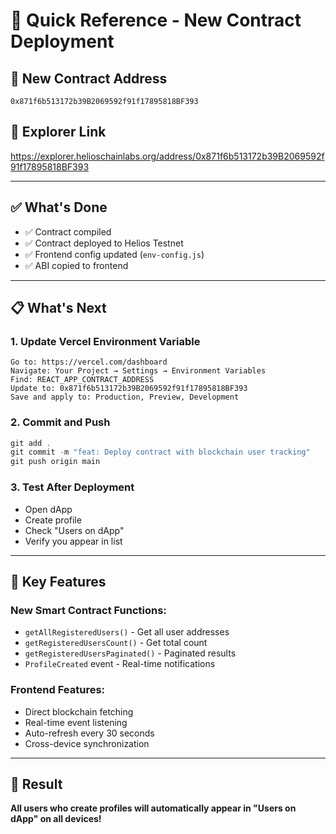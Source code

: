 # 🚀 Quick Reference - New Contract Deployment

## 📍 New Contract Address
```
0x871f6b513172b39B2069592f91f17895818BF393
```

## 🔗 Explorer Link
https://explorer.helioschainlabs.org/address/0x871f6b513172b39B2069592f91f17895818BF393

---

## ✅ What's Done
- ✅ Contract compiled
- ✅ Contract deployed to Helios Testnet
- ✅ Frontend config updated (`env-config.js`)
- ✅ ABI copied to frontend

---

## 📋 What's Next

### 1. Update Vercel Environment Variable
```
Go to: https://vercel.com/dashboard
Navigate: Your Project → Settings → Environment Variables
Find: REACT_APP_CONTRACT_ADDRESS
Update to: 0x871f6b513172b39B2069592f91f17895818BF393
Save and apply to: Production, Preview, Development
```

### 2. Commit and Push
```powershell
git add .
git commit -m "feat: Deploy contract with blockchain user tracking"
git push origin main
```

### 3. Test After Deployment
- Open dApp
- Create profile
- Check "Users on dApp"
- Verify you appear in list

---

## 🎯 Key Features

### New Smart Contract Functions:
- `getAllRegisteredUsers()` - Get all user addresses
- `getRegisteredUsersCount()` - Get total count
- `getRegisteredUsersPaginated()` - Paginated results
- `ProfileCreated` event - Real-time notifications

### Frontend Features:
- Direct blockchain fetching
- Real-time event listening
- Auto-refresh every 30 seconds
- Cross-device synchronization

---

## 🎉 Result

**All users who create profiles will automatically appear in "Users on dApp" on all devices!**

